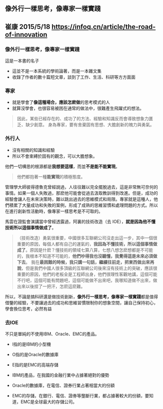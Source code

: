 ## 像外行一樣思考，像專家一樣實踐
## 崔康 2015/5/18 https://infoq.cn/article/the-road-of-innovation


### 像外行一樣思考，像專家一樣實踐
這是一本書的名子
- 這並不是一本系統的學術論著，而是一本雜文集
- 收錄了作者的數十篇短文章，談到了工作、生活、科研等方方面面


### 專家
- 就是學會了**像這種場合，應該怎麽做**的思考模式的人
- 就算沒學會，也很容易被困在通常的做法中，很難產生飛躍式的想法。

>因此，某些已經存在的、成功了的方法、經驗和知識反而會導致想象力匱乏、缺少創意。
> 身為專家，要有舍棄固有思想、大膽創新的魄力與勇氣。

### 外行人
- 沒有相關的知識和經驗
- 所以不會束縛於固有的觀念，可以大膽想象。

他們一切構思的根源都是**我想要這樣**，而並**不是能不能實現**。

> 他們都抱著一種**能實現**的積極態度。

管理學大師彼得德魯克曾經說過，人往往難以完全擺脫過去，這是非常無可奈何的事情。如果一個人失敗過，那麽他可能會從過去汲取教訓得到改進。但是，成功的經驗會讓人在未來決策時，難以跳出過去的思維模式和局限。專家就是這種人，他們積累了大量成功和失敗的案例，形成了成熟的思維習慣和處理問題的方式。所以在進行創新性活動時，像專家一樣思考是不可取的。  
  
馬雲在證監會演講當中曾經透露過，阿裏的技術改造（去 IOE），**就是因為他不懂技術所以這個事情做成了**。

>（技術改造）勇氣很重要，中國很多互聯網公司沒走出這一步，其中一個很重要的原因，每個人都有自己的運氣的，**我因為不懂技術，所以這個事情做成了**。原因是什麽？懂技術的領域七算八算，七想八想怎麽想都是不可能的，我根本不知道不可能的，**他們吵得我也沒聽懂，我覺得這是未來必須做下去**。
> 我在**最困難的時候，我只講一句話，繼續往前走，把東西做出來再說**，但是我們中國人很多頂級的互聯網公司後來沒有技術上的突破，應該很重要的原因，他們的老板全是工程師出身，他們很理性客觀地講，這個可能不行吧，這個可能有問題吧，這個可能做不出來吧，我哪知道做不出來，做出來以後捏了一把汗，怎麽這麽難。

所以，不論是搞科研還是做技術創新，**像外行一樣思考，像專家一樣實踐**都是值得借鑒的經驗，不要讓過去的成功和思維習慣限制你的想象空間，讓自己保持初心，學會換位思考，必然有益


### 去IOE
不只是單純的不使用IBM、Oracle、EMC的產品。
- I指的是IBM的小型機
- O指的是Oracle的數據庫
- E指的是EMC的高端存儲

- IBM的產品，在我國的金融行業中占據著絕對的優勢
- Oracle的數據庫，在電信、證券行業占著相當大的份額
- EMC的存儲，在銀行、電信、證券等壟斷行業，都占據著較大的份額，要知道，EMC是全球最大的存儲公司。
